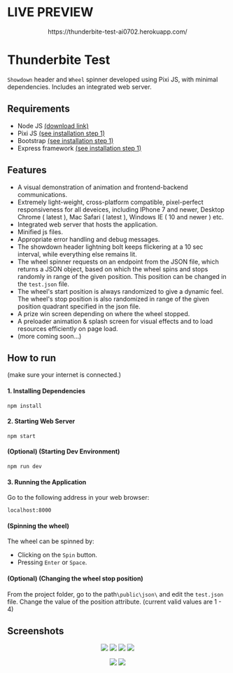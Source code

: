 # LIVE PREVIEW
<p align="center">
 https://thunderbite-test-ai0702.herokuapp.com/
</p>



# Thunderbite Test

`Showdown` header and `Wheel` spinner developed using Pixi JS, with minimal dependencies. Includes an integrated web server.


## Requirements
* Node JS [(download link)](https://nodejs.org/en/download/)
* Pixi JS [(see installation step 1)](#1-installing-dependencies)
* Bootstrap [(see installation step 1)](#1-installing-dependencies)
* Express framework [(see installation step 1)](#1-installing-dependencies)

## Features
* A visual demonstration of animation and frontend-backend communications.
* Extremely light-weight, cross-platform compatible, pixel-perfect responsiveness for all deveices, including IPhone 7 and newer, Desktop Chrome ( latest ), Mac Safari ( latest ), Windows  IE ( 10 and newer ) etc.
* Integrated web server that hosts the application.
* Minified js files.
* Appropriate error handling and debug messages.
* The showdown header lightning bolt keeps flickering at a 10 sec interval, while everything else remains lit.
* The wheel spinner requests on an endpoint from the JSON file, which returns a JSON object, based on which the wheel spins and stops randomly in range of the given position. This position can be changed in the `test.json` file.
* The wheel's start position is always randomized to give a dynamic feel. The wheel's stop position is also randomized in range of the given position quadrant specified in the json file.
* A prize win screen depending on where the wheel stopped.
* A preloader animation & splash screen for visual effects and to load resources efficiently on page load.
* (more coming soon...)

## How to run
(make sure your internet is connected.)

#### 1. Installing Dependencies
```
npm install
```

#### 2. Starting Web Server
```
npm start
```

#### (Optional) (Starting Dev Environment)
```
npm run dev
```

#### 3. Running the Application
Go to the following address in your web browser: 
```
localhost:8000
```

#### (Spinning the wheel)
The wheel can be spinned by:
* Clicking on the `Spin` button.
* Pressing `Enter` or `Space`.

#### (Optional) (Changing the wheel stop position)
From the project folder, go to the path`\public\json\` and edit the `test.json` file. Change the value of the position attribute. (current valid values are 1 - 4)

## Screenshots

<p align="center">

  <img src="https://user-images.githubusercontent.com/69671663/149233950-a3ecae35-711c-4c2f-80eb-d1aeeaecf5a3.png" />
  
  <img src="https://user-images.githubusercontent.com/69671663/149233960-ee0170f2-27b2-4312-a12c-24f784806c1b.png" />
  
  <img src="https://user-images.githubusercontent.com/69671663/149321500-b85a407e-0fa3-42a9-8fba-2017edaa848a.png" />
  
  <img src="https://user-images.githubusercontent.com/69671663/149321513-509e153f-8da7-43e0-990a-2fbacb718ce7.png" />
    
</p>

<p align="center">
  
  <img src="https://user-images.githubusercontent.com/69671663/149321517-cbaf471c-d099-4cd5-a5dd-07965d9f2d48.png" />
  
  <img src="https://user-images.githubusercontent.com/69671663/149321523-81ac291c-e23f-4a05-9ef9-40908d0c2e12.png" />
  
</p>

